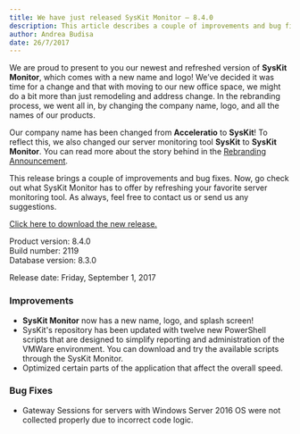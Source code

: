 ```yaml
---
title: We have just released SysKit Monitor – 8.4.0
description: This article describes a couple of improvements and bug fixes delivered in SysKit Monitor – 8.4.0.
author: Andrea Budisa
date: 26/7/2017
---
```


We are proud to present to you our newest and refreshed version of __SysKit Monitor__, which comes with a new name and logo! We’ve decided it was time for a change and that with moving to our new office space, we might do a bit more than just remodeling and address change. In the rebranding process, we went all in, by changing the company name, logo, and all the names of our products. 

Our company name has been changed from __Acceleratio__ to __SysKit__! To reflect this, we also changed our server monitoring tool __SysKit__ to __SysKit Monitor__.
You can read more about the story behind in the [Rebranding Announcement]().

This release brings a couple of improvements and bug fixes.
Now, go check out what SysKit Monitor has to offer by refreshing your favorite server monitoring tool. As always, feel free to contact us or send us any suggestions.

[Click here to download the new release.](https://www.syskit.com/products/monitor/download)

Product version: 8.4.0  
Build number: 2119  
Database version: 8.3.0

Release date: Friday, September 1, 2017

### Improvements

+ __SysKit Monitor__ now has a new name, logo, and splash screen!
+ SysKit's repository has been updated with twelve new PowerShell scripts that are designed to simplify reporting and administration of the VMWare environment. You can download and try the available scripts through the SysKit Monitor.
+ Optimized certain parts of the application that affect the overall speed.

### Bug Fixes

+ Gateway Sessions for servers with Windows Server 2016 OS were not collected properly due to incorrect code logic.